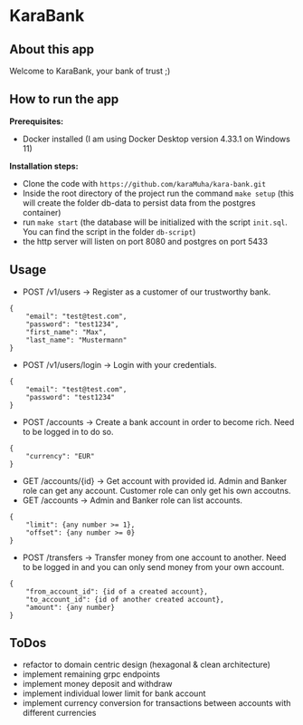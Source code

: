 # KaraBank
## About this app
Welcome to KaraBank, your bank of trust ;)

## How to run the app
**Prerequisites:**
- Docker installed (I am using Docker Desktop version 4.33.1 on Windows 11)

**Installation steps:**
- Clone the code with `https://github.com/karaMuha/kara-bank.git`
- Inside the root directory of the project run the command `make setup` (this will create the folder db-data to persist data from the postgres container)
- run `make start` (the database will be initialized with the script `init.sql`. You can find the script in the folder `db-script`)
- the http server will listen on port 8080 and postgres on port 5433

## Usage
- POST /v1/users -> Register as a customer of our trustworthy bank.
```
{
    "email": "test@test.com",
    "password": "test1234",
    "first_name": "Max",
    "last_name": "Mustermann"
}
```
- POST /v1/users/login -> Login with your credentials.
```
{
    "email": "test@test.com",
    "password": "test1234"
}
```
- POST /accounts -> Create a bank account in order to become rich. Need to be logged in to do so.
```
{
    "currency": "EUR"
}
```
- GET /accounts/{id} -> Get account with provided id. Admin and Banker role can get any account. Customer role can only get his own accoutns.
- GET /accounts -> Admin and Banker role can list accounts.
```
{
    "limit": {any number >= 1},
    "offset": {any number >= 0}
}
```
- POST /transfers -> Transfer money from one account to another. Need to be logged in and you can only send money from your own account.
```
{
    "from_account_id": {id of a created account},
    "to_account_id": {id of another created account},
    "amount": {any number}
}
```

## ToDos
- refactor to domain centric design (hexagonal & clean architecture)
- implement remaining grpc endpoints
- implement money deposit and withdraw
- implement individual lower limit for bank account
- implement currency conversion for transactions between accounts with different currencies